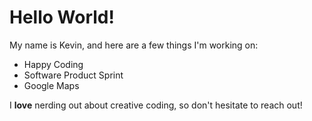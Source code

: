 # Hello World!

My name is Kevin, and here are a few things I'm working on:

- Happy Coding
- Software Product Sprint
- Google Maps

I **love** nerding out about creative coding, so don't hesitate to reach out!
